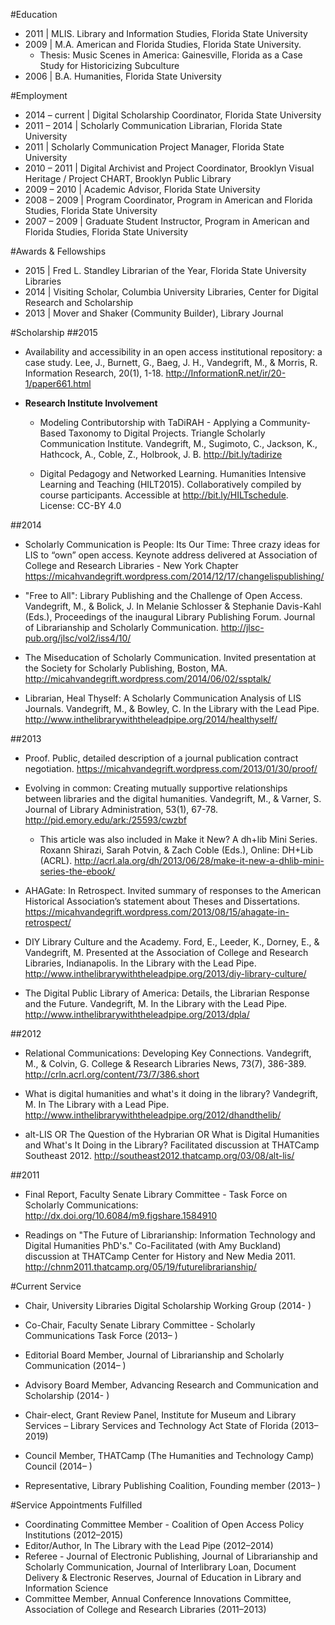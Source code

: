 #Education
- 2011 | MLIS. Library and Information Studies, Florida State University
- 2009 | M.A. American and Florida Studies, Florida State University.  
  - Thesis: Music Scenes in America: Gainesville, Florida as a Case Study for Historicizing Subculture
- 2006 | B.A. Humanities, Florida State University

#Employment
- 2014 – current | Digital Scholarship Coordinator, Florida State University
- 2011 – 2014 | Scholarly Communication Librarian, Florida State University
- 2011 | Scholarly Communication Project Manager, Florida State University
- 2010 – 2011 | Digital Archivist and Project Coordinator, Brooklyn Visual Heritage / Project CHART, Brooklyn Public Library
- 2009 – 2010 | Academic Advisor, Florida State University
- 2008 – 2009 | Program Coordinator, Program in American and Florida Studies, 
Florida State University
-  2007 – 2009 | Graduate Student Instructor, Program in American and Florida Studies, Florida State University

#Awards & Fellowships
- 2015 | Fred L. Standley Librarian of the Year, Florida State University Libraries
- 2014 | Visiting Scholar, Columbia University Libraries, Center for Digital Research and Scholarship
- 2013 | Mover and Shaker (Community Builder), Library Journal

#Scholarship
##2015
- Availability and accessibility in an open access institutional repository: a case study. Lee, J., Burnett, G., Baeg, J. H., Vandegrift, M., & Morris, R. Information Research, 20(1), 1-18. http://InformationR.net/ir/20-1/paper661.html

- **Research Institute Involvement**
  - Modeling Contributorship with TaDiRAH - Applying a Community-Based Taxonomy to Digital Projects. Triangle Scholarly Communication Institute. Vandegrift, M., Sugimoto, C., Jackson, K., Hathcock, A., Coble, Z., Holbrook, J. B. http://bit.ly/tadirize

  - Digital Pedagogy and Networked Learning. Humanities Intensive Learning and Teaching (HILT2015). Collaboratively compiled by course participants. Accessible at http://bit.ly/HILTschedule. License: CC-BY 4.0

##2014
- Scholarly Communication is People: Its Our Time: Three crazy ideas for LIS to “own” open access. Keynote address delivered at Association of College and Research Libraries - New York Chapter https://micahvandegrift.wordpress.com/2014/12/17/changelispublishing/ 

- "Free to All": Library Publishing and the Challenge of Open Access. Vandegrift, M., & Bolick, J. In Melanie Schlosser & Stephanie Davis-Kahl (Eds.), Proceedings of the inaugural Library Publishing Forum. Journal of Librarianship and Scholarly Communication. http://jlsc-pub.org/jlsc/vol2/iss4/10/

- The Miseducation of Scholarly Communication. Invited presentation at the Society for Scholarly Publishing, Boston, MA. http://micahvandegrift.wordpress.com/2014/06/02/ssptalk/

- Librarian, Heal Thyself: A Scholarly Communication Analysis of LIS Journals. Vandegrift, M., & Bowley, C. In the Library with the Lead Pipe. http://www.inthelibrarywiththeleadpipe.org/2014/healthyself/ 

##2013
- Proof. Public, detailed description of a journal publication contract negotiation. https://micahvandegrift.wordpress.com/2013/01/30/proof/ 

- Evolving in common: Creating mutually supportive relationships between libraries and the digital humanities. Vandegrift, M., & Varner, S. Journal of Library Administration, 53(1), 67-78. http://pid.emory.edu/ark:/25593/cwzbf 

  - This article was also included in Make it New? A dh+lib Mini Series. Roxann Shirazi, Sarah Potvin, & Zach Coble (Eds.), Online: DH+Lib (ACRL). http://acrl.ala.org/dh/2013/06/28/make-it-new-a-dhlib-mini-series-the-ebook/ 

- AHAGate: In Retrospect. Invited summary of responses to the American Historical Association’s statement about Theses and Dissertations. https://micahvandegrift.wordpress.com/2013/08/15/ahagate-in-retrospect/ 

- DIY Library Culture and the Academy. Ford, E., Leeder, K., Dorney, E., & Vandegrift, M. Presented at the Association of College and Research Libraries, Indianapolis. In the Library with the Lead Pipe. http://www.inthelibrarywiththeleadpipe.org/2013/diy-library-culture/

- The Digital Public Library of America: Details, the Librarian Response and the Future. Vandegrift, M. In the Library with the Lead Pipe. http://www.inthelibrarywiththeleadpipe.org/2013/dpla/ 

##2012
- Relational Communications: Developing Key Connections. Vandegrift, M., & Colvin, G. College & Research Libraries News, 73(7), 386-389. http://crln.acrl.org/content/73/7/386.short 

- What is digital humanities and what's it doing in the library? Vandegrift, M. In The Library with a Lead Pipe. http://www.inthelibrarywiththeleadpipe.org/2012/dhandthelib/

- alt-LIS OR The Question of the Hybrarian OR What is Digital Humanities and What's It Doing in the Library? Facilitated discussion at THATCamp Southeast 2012. http://southeast2012.thatcamp.org/03/08/alt-lis/ 

##2011
- Final Report, Faculty Senate Library Committee - Task Force on Scholarly Communications: http://dx.doi.org/10.6084/m9.figshare.1584910 

- Readings on "The Future of Librarianship: Information Technology and Digital Humanities PhD's." Co-Facilitated (with Amy Buckland) discussion at THATCamp Center for History and New Media 2011. http://chnm2011.thatcamp.org/05/19/futurelibrarianship/ 

#Current Service
- Chair, University Libraries Digital Scholarship Working Group (2014- )

- Co-Chair, Faculty Senate Library Committee - Scholarly Communications Task
Force (2013– )

- Editorial Board Member, Journal of Librarianship and Scholarly Communication (2014– )

- Advisory Board Member, Advancing Research and Communication and Scholarship (2014- )

- Chair-elect, Grant Review Panel, Institute for Museum and Library Services – Library Services and Technology Act State of Florida (2013–2019)

- Council Member, THATCamp (The Humanities and Technology Camp) Council
(2014– )

- Representative, Library Publishing Coalition, Founding member (2013– )

#Service Appointments Fulfilled
- Coordinating Committee Member - Coalition of Open Access Policy Institutions
(2012–2015)
- Editor/Author, In The Library with the Lead Pipe (2012–2014)
- Referee - Journal of Electronic Publishing, Journal of Librarianship and Scholarly Communication, Journal of Interlibrary Loan, Document Delivery & Electronic Reserves, Journal of Education in Library and Information Science
- Committee Member, Annual Conference Innovations Committee, Association of College and Research Libraries (2011–2013)
